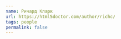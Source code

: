 ```yaml
---
name: Ричард Кларк
url: https://html5doctor.com/author/richc/
tags: people
permalink: false
---
```

